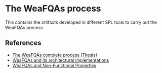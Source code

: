 # The WeaFQAs process
This contains the artifacts developed in different SPL tools to carry out the WeaFQAs process.

## References
* [The WeaFQAs complete process (Thesis)](https://hdl.handle.net/10630/17231)
* [WeaFQAs and its architectural implementations](https://doi.org/10.1016/j.jss.2015.11.005)  
* [WeaFQAs and Non-Functional Properties](https://doi.org/10.1016/j.infsof.2017.10.018)
